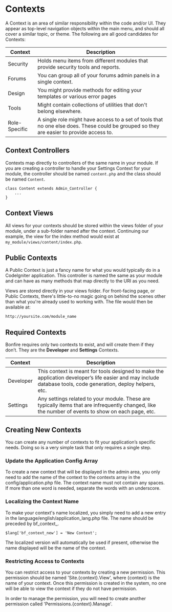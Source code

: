 # Contexts

A Context is an area of similar responsibility within the code and/or UI.  They appear as top-level navigation objects within the main menu, and should all cover a similar topic, or theme. The following are all good candidates for Contexts:

Context         | Description
----------------|---------------
Security        | Holds menu items from different modules that provide security tools and reports.
Forums          | You can group all of your forums admin panels in a single context.
Design          | You might provide methods for editing your templates or various error pages
Tools           | Might contain collections of utilities that don't belong elsewhere.
Role-Specific   | A single role might have access to a set of tools that no one else does. These could be grouped so they are easier to provide access to. |


<a name="controllers"></a>
## Context Controllers

Contexts map directly to controllers of the same name in your module. If you are creating a controller to handle your Settings Context for your module, the controller should be named `content.php` and the class should be named `Content`.


    class Content extends Admin_Controller {
        ...
    }

<a name="views"></a>
## Context Views

All views for your contexts should be stored within the views folder of your module, under a sub-folder named after the context. Continuing our example, the view for the index method would exist at `my_module/views/content/index.php`.


<a name="public"></a>
## Public Contexts

A Public Context is just a fancy name for what you would typically do in a CodeIgniter application. This controller is named the same as your module and can have as many methods that map directly to the URI as you need.

Views are stored directly in your views folder. For front-facing page, or Public Contexts, there's little-to-no magic going on behind the scenes other than what you're already used to working with. The file would then be available at:

    http://yoursite.com/module_name


<a name="required"></a>
## Required Contexts

Bonfire requires only two contexts to exist, and will create them if they don’t. They are the **Developer** and **Settings** Contexts.

Context     | Description
------------|------------------
Developer   | This context is meant for tools designed to make the application developer’s life easier and may include database tools, code generation, deploy helpers, etc. |
Settings    | Any settings related to your module.  These are typically items that are infrequently changed, like the number of events to show on each page, etc. |


<a name="custom"></a>
## Creating New Contexts

You can create any number of contexts to fit your application’s specific needs.  Doing so is a very simple task that only requires a single step.

<a name="array"></a>
###  Update the Application Config Array

To create a new context that will be displayed in the admin area, you only need to add the name of the context to the <td>contexts</td> array in the <td>config/application.php</td> file. The context name must not contain any spaces. If more than one word is needed, separate the words with an underscore.


<a name="name"></a>
### Localizing the Context Name

To make your context's name localized, you simply need to add a new entry in the <td>language/english/application_lang.php</td> file. The name should be preceded by <td>bf_context_</td>.


    $lang['bf_context_new'] = 'New Context';


The localized version will automatically be used if present, otherwise the name displayed will be the name of the context.

<a name="access"></a>
### Restricting Access to Contexts

You can restrict access to your contexts by creating a new permission. This permission should be named 'Site.{context}.View', where <td>{context}</td> is the name of your context. Once this permission is created in the system, no one will be able to view the context if they do not have permission.

In order to manage the permission, you will need to create another permission called 'Permissions.{context}.Manage'.
